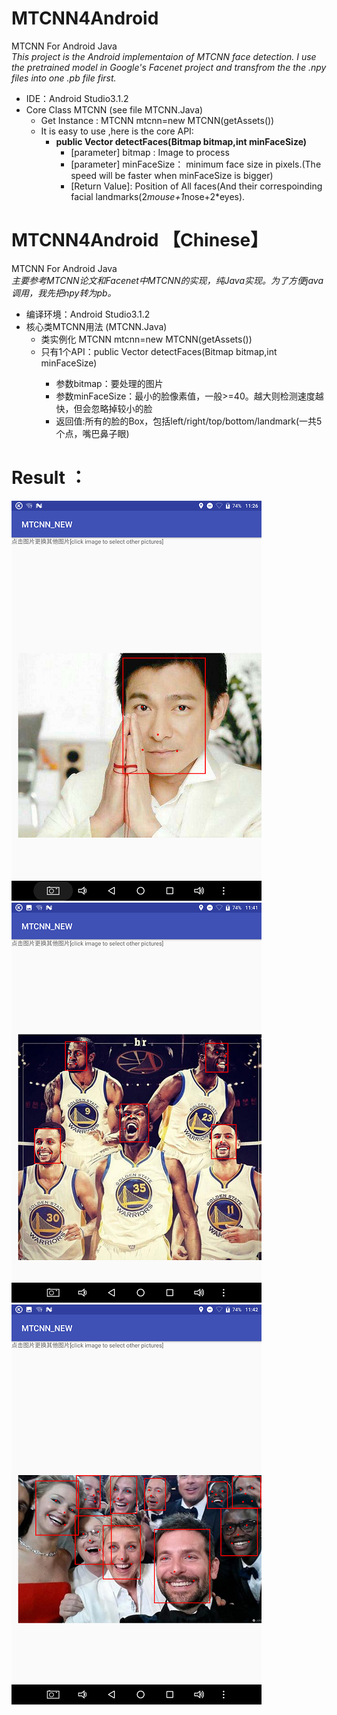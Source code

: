  # MTCNN4Android
MTCNN For Android Java<br>
<i> This project is the Android implementaion of MTCNN face detection. </i>
<i> I use the pretrained model in Google's Facenet project and transfrom the the .npy files into one .pb file first.</i> 

* IDE：Android Studio3.1.2
* Core Class MTCNN (see file MTCNN.Java) 
  * Get Instance : MTCNN mtcnn=new MTCNN(getAssets())
  * It is easy to use ,here is the core API:
    * <b> public Vector<Box> detectFaces(Bitmap bitmap,int minFaceSize) </b>
      * [parameter] bitmap : Image to process
      * [parameter] minFaceSize： minimum face size in pixels.(The speed will be faster when minFaceSize is bigger)
      * [Return Value]: Position of All faces(And their correspoinding facial landmarks(2*mouse+1*nose+2*eyes).
 
# MTCNN4Android 【Chinese】 
MTCNN For Android Java<br>
<i>主要参考MTCNN论文和Facenet中MTCNN的实现，纯Java实现。为了方便java调用，我先把npy转为pb。</i>

* 编译环境：Android Studio3.1.2
* 核心类MTCNN用法 (MTCNN.Java)
  * 类实例化 MTCNN mtcnn=new MTCNN(getAssets())
  * 只有1个API：public Vector<Box> detectFaces(Bitmap bitmap,int minFaceSize)
    * 参数bitmap：要处理的图片
    * 参数minFaceSize：最小的脸像素值，一般>=40。越大则检测速度越快，但会忽略掉较小的脸
    * 返回值:所有的脸的Box，包括left/right/top/bottom/landmark(一共5个点，嘴巴鼻子眼) 
 
 
# Result ：
![Alt text](Screenshot_20180626-112620.png) <br>
![Alt text](Screenshot_20180626-112635.png) <br>
![Alt text](Screenshot_20180626-112651.png) <br>
